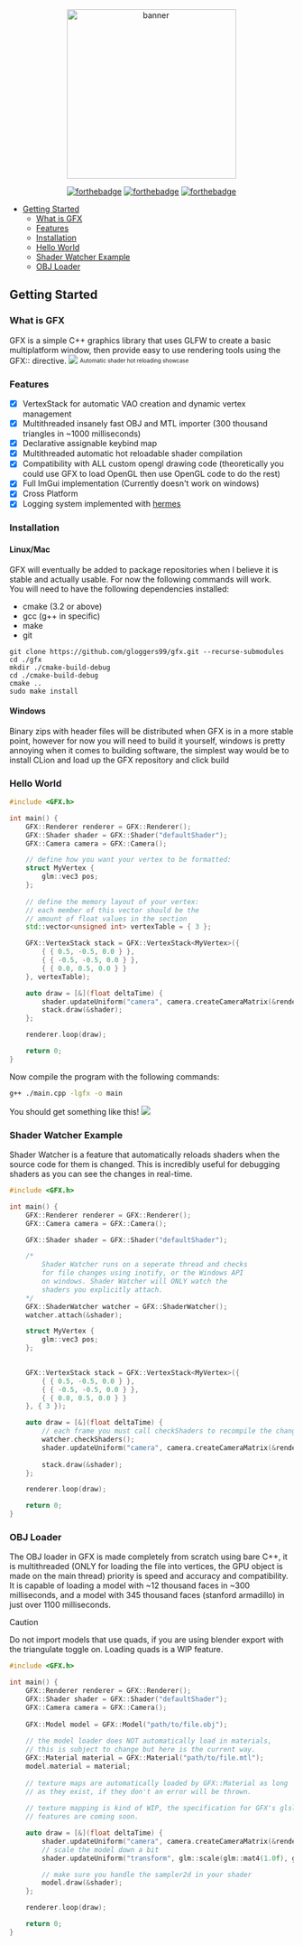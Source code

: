 

<div align="center">

<img src="assets/gfx.png" alt="banner" width="300">

<br />

[![forthebadge](https://forthebadge.com/images/badges/made-with-c-plus-plus.svg)](https://forthebadge.com)
[![forthebadge](https://forthebadge.com/images/badges/powered-by-black-magic.svg)](https://forthebadge.com)
[![forthebadge](https://forthebadge.com/images/badges/designed-in-etch-a-sketch.svg)](https://forthebadge.com)
</div>

<!--toc:start-->
- [Getting Started](#getting-started)
  - [What is GFX](#what-is-gfx)
  - [Features](#features)
  - [Installation](#installation)
  - [Hello World](#hello-world)
  - [Shader Watcher Example](#shader-watcher-example)
  - [OBJ Loader](#obj-loader)
<!--toc:end-->

## Getting Started
### What is GFX
GFX is a simple C++ graphics library that uses GLFW to create a basic multiplatform window, then provide easy to use rendering tools using the GFX:: directive.
![](assets/shaderwatchertest.gif)
<sub><sup>Automatic shader hot reloading showcase</sup></sub>
### Features
- [X] VertexStack for automatic VAO creation and dynamic vertex management
- [X] Multithreaded insanely fast OBJ and MTL importer (300 thousand triangles in ~1000 milliseconds)
- [X] Declarative assignable keybind map
- [X] Multithreaded automatic hot reloadable shader compilation
- [X] Compatibility with ALL custom opengl drawing code (theoretically you could use GFX to load OpenGL then use OpenGL code to do the rest)
- [X] Full ImGui implementation (Currently doesn't work on windows)
- [X] Cross Platform
- [X] Logging system implemented with [hermes](https://github.com/gloggers99/hermes)
### Installation
#### Linux/Mac
GFX will eventually be added to package repositories when I believe it is stable and actually usable. For now the following commands will work.  
You will need to have the following dependencies installed:
- cmake (3.2 or above)
- gcc (g++ in specific)
- make
- git
```shell
git clone https://github.com/gloggers99/gfx.git --recurse-submodules
cd ./gfx
mkdir ./cmake-build-debug
cd ./cmake-build-debug
cmake ..
sudo make install
```
#### Windows
Binary zips with header files will be distributed when GFX is in a more stable point, however for now you will need to build it yourself, windows is pretty annoying when it comes to building software, the simplest way would be to install CLion and load up the GFX repository and click build
### Hello World
```cpp
#include <GFX.h>

int main() {
    GFX::Renderer renderer = GFX::Renderer();
    GFX::Shader shader = GFX::Shader("defaultShader");
    GFX::Camera camera = GFX::Camera();

    // define how you want your vertex to be formatted:
    struct MyVertex {
        glm::vec3 pos;
    };
    
    // define the memory layout of your vertex:
    // each member of this vector should be the 
    // amount of float values in the section
    std::vector<unsigned int> vertexTable = { 3 };

    GFX::VertexStack stack = GFX::VertexStack<MyVertex>({
        { { 0.5, -0.5, 0.0 } },
        { { -0.5, -0.5, 0.0 } },
        { { 0.0, 0.5, 0.0 } }
    }, vertexTable);

    auto draw = [&](float deltaTime) {
        shader.updateUniform("camera", camera.createCameraMatrix(&renderer));
        stack.draw(&shader);
    };

    renderer.loop(draw);

    return 0;
}
```
Now compile the program with the following commands:
```bash
g++ ./main.cpp -lgfx -o main
```
You should get something like this!
![](assets/helloworld.png)
### Shader Watcher Example
Shader Watcher is a feature that automatically reloads shaders when the source code for them is changed. This is incredibly useful for debugging shaders as you can see the changes in real-time.
```cpp
#include <GFX.h>

int main() {
    GFX::Renderer renderer = GFX::Renderer();
    GFX::Camera camera = GFX::Camera();

    GFX::Shader shader = GFX::Shader("defaultShader");

    /*
        Shader Watcher runs on a seperate thread and checks 
        for file changes using inotify, or the Windows API 
        on windows. Shader Watcher will ONLY watch the 
        shaders you explicitly attach.
    */
    GFX::ShaderWatcher watcher = GFX::ShaderWatcher();
    watcher.attach(&shader);

    struct MyVertex {
        glm::vec3 pos;
    };
    

    GFX::VertexStack stack = GFX::VertexStack<MyVertex>({
        { { 0.5, -0.5, 0.0 } },
        { { -0.5, -0.5, 0.0 } },
        { { 0.0, 0.5, 0.0 } }
    }, { 3 });

    auto draw = [&](float deltaTime) {
        // each frame you must call checkShaders to recompile the changed shaders.
        watcher.checkShaders();
        shader.updateUniform("camera", camera.createCameraMatrix(&renderer));
        
        stack.draw(&shader);
    };

    renderer.loop(draw);

    return 0;
}
```
### OBJ Loader
The OBJ loader in GFX is made completely from scratch using bare C++, it is multithreaded (ONLY for loading the file into vertices, the GPU object is made on the main thread) priority is speed and accuracy and compatibility. It is capable of loading a model with ~12 thousand faces in ~300 milliseconds, and a model with 345 thousand faces (stanford armadillo) in just over 1100 milliseconds. 
> [!CAUTION]
> Do not import models that use quads, if you are using blender export with the triangulate toggle on. Loading quads is a WIP feature.
```cpp
#include <GFX.h>

int main() {
    GFX::Renderer renderer = GFX::Renderer();
    GFX::Shader shader = GFX::Shader("defaultShader");
    GFX::Camera camera = GFX::Camera();
    
    GFX::Model model = GFX::Model("path/to/file.obj");
    
    // the model loader does NOT automatically load in materials, 
    // this is subject to change but here is the current way.
    GFX::Material material = GFX::Material("path/to/file.mtl");
    model.material = material;
    
    // texture maps are automatically loaded by GFX::Material as long 
    // as they exist, if they don't an error will be thrown.
    
    // texture mapping is kind of WIP, the specification for GFX's glsl
    // features are coming soon.

    auto draw = [&](float deltaTime) {
        shader.updateUniform("camera", camera.createCameraMatrix(&renderer));
        // scale the model down a bit
        shader.updateUniform("transform", glm::scale(glm::mat4(1.0f), glm::vec3(0.1f, 0.1f, 0.1f)));

        // make sure you handle the sampler2d in your shader
        model.draw(&shader);
    };

    renderer.loop(draw);

    return 0;
}
```
